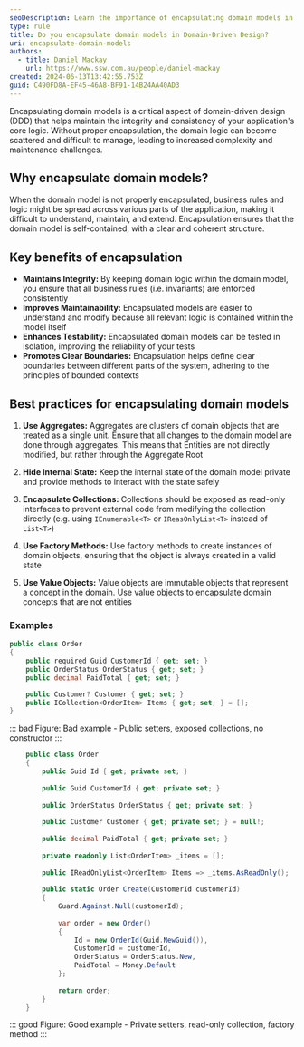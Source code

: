 ```yaml
---
seoDescription: Learn the importance of encapsulating domain models in domain-driven design and how it leads to better maintainability and scalability.
type: rule
title: Do you encapsulate domain models in Domain-Driven Design?
uri: encapsulate-domain-models
authors:
  - title: Daniel Mackay
    url: https://www.ssw.com.au/people/daniel-mackay
created: 2024-06-13T13:42:55.753Z
guid: C490FD8A-EF45-46A8-BF91-14B24AA40AD3
---
```


Encapsulating domain models is a critical aspect of domain-driven design (DDD) that helps maintain the integrity and consistency of your application's core logic. Without proper encapsulation, the domain logic can become scattered and difficult to manage, leading to increased complexity and maintenance challenges.

<!--endintro-->

## Why encapsulate domain models?

When the domain model is not properly encapsulated, business rules and logic might be spread across various parts of the application, making it difficult to understand, maintain, and extend. Encapsulation ensures that the domain model is self-contained, with a clear and coherent structure.

## Key benefits of encapsulation

* **Maintains Integrity:** By keeping domain logic within the domain model, you ensure that all business rules (i.e. invariants) are enforced consistently
* **Improves Maintainability:** Encapsulated models are easier to understand and modify because all relevant logic is contained within the model itself
* **Enhances Testability:** Encapsulated domain models can be tested in isolation, improving the reliability of your tests
* **Promotes Clear Boundaries:** Encapsulation helps define clear boundaries between different parts of the system, adhering to the principles of bounded contexts

## Best practices for encapsulating domain models

1. **Use Aggregates:** Aggregates are clusters of domain objects that are treated as a single unit. Ensure that all changes to the domain model are done through aggregates. This means that Entities are not directly modified, but rather through the Aggregate Root

2. **Hide Internal State:** Keep the internal state of the domain model private and provide methods to interact with the state safely

3. **Encapsulate Collections:** Collections should be exposed as read-only interfaces to prevent external code from modifying the collection directly (e.g. using `IEnumerable<T>` or `IReasOnlyList<T>` instead of `List<T>`)

4. **Use Factory Methods:** Use factory methods to create instances of domain objects, ensuring that the object is always created in a valid state

5. **Use Value Objects:** Value objects are immutable objects that represent a concept in the domain. Use value objects to encapsulate domain concepts that are not entities

### Examples

```csharp
public class Order
{
    public required Guid CustomerId { get; set; }
    public OrderStatus OrderStatus { get; set; }
    public decimal PaidTotal { get; set; }

    public Customer? Customer { get; set; }
    public ICollection<OrderItem> Items { get; set; } = [];
}
```

::: bad
Figure: Bad example - Public setters, exposed collections, no constructor
:::

```csharp
    public class Order
    {
        public Guid Id { get; private set; }
        
        public Guid CustomerId { get; private set; }
    
        public OrderStatus OrderStatus { get; private set; }
    
        public Customer Customer { get; private set; } = null!;
    
        public decimal PaidTotal { get; private set; }
    
        private readonly List<OrderItem> _items = [];
    
        public IReadOnlyList<OrderItem> Items => _items.AsReadOnly();
    
        public static Order Create(CustomerId customerId)
        {
            Guard.Against.Null(customerId);
    
            var order = new Order()
            {
                Id = new OrderId(Guid.NewGuid()),
                CustomerId = customerId,
                OrderStatus = OrderStatus.New,
                PaidTotal = Money.Default
            };
    
            return order;
        }
    }
```

::: good
Figure: Good example - Private setters, read-only collection, factory method
:::
